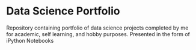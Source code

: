 # Data Science Portfolio
Repository containing portfolio of data science projects completed by me for academic, self learning, and hobby purposes. Presented in the form of iPython Notebooks
